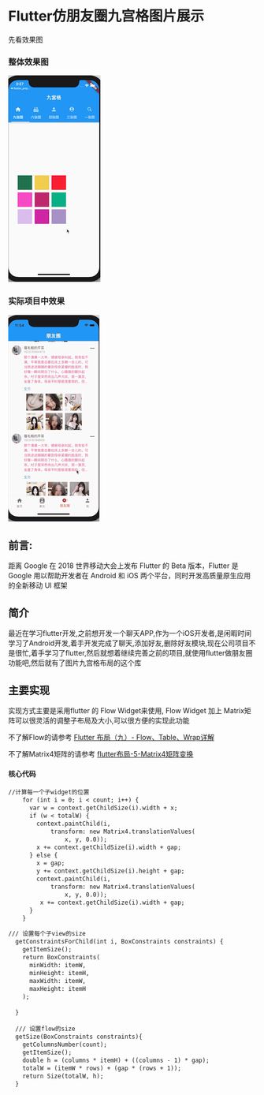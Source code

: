 # Flutter仿朋友圈九宫格图片展示

先看效果图

### 整体效果图
![](./sources/9.gif)
### 实际项目中效果
![](./sources/result.gif)

## 前言:

距离 Google 在 2018 世界移动大会上发布 Flutter 的 Beta 版本，Flutter 是 Google 用以帮助开发者在 Android 和 iOS 两个平台，同时开发高质量原生应用的全新移动 UI 框架 

## 简介

最近在学习flutter开发,之前想开发一个聊天APP,作为一个iOS开发者,是闲暇时间学习了Android开发,着手开发完成了聊天,添加好友,删除好友模块,现在公司项目不是很忙,着手学习了flutter,然后就想着继续完善之前的项目,就使用flutter做朋友圈功能吧,然后就有了图片九宫格布局的这个库

## 主要实现

实现方式主要是采用flutter 的 Flow Widget来使用, Flow Widget 加上 Matrix矩阵可以很灵活的调整子布局及大小,可以很方便的实现此功能

不了解Flow的请参考 [Flutter 布局（九）- Flow、Table、Wrap详解](https://www.jianshu.com/p/83c16dd07c7a)

不了解Matrix4矩阵的请参考 [flutter布局-5-Matrix4矩阵变换](https://juejin.im/post/5be2fd9e6fb9a04a0e2cace0)

#### 核心代码

```
//计算每一个子widget的位置  
    for (int i = 0; i < count; i++) {
      var w = context.getChildSize(i).width + x;
      if (w < totalW) {
        context.paintChild(i,
            transform: new Matrix4.translationValues(
                x, y, 0.0));
        x += context.getChildSize(i).width + gap;
      } else {
        x = gap;
        y += context.getChildSize(i).height + gap;
        context.paintChild(i,
            transform: new Matrix4.translationValues(
                x, y, 0.0));
         x += context.getChildSize(i).width + gap;
      }
    }
```

```
/// 设置每个子view的size
  getConstraintsForChild(int i, BoxConstraints constraints) {
    getItemSize();
    return BoxConstraints(
      minWidth: itemW,
      minHeight: itemH,
      maxWidth: itemW,
      maxHeight: itemH
    );

  }

  /// 设置flow的size
  getSize(BoxConstraints constraints){ 
    getColumnsNumber(count);
    getItemSize();
    double h = (columns * itemH) + ((columns - 1) * gap);
    totalW = (itemW * rows) + (gap * (rows + 1));
    return Size(totalW, h);
  }
```
